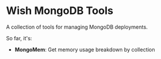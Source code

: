 Wish MongoDB Tools
==========

A collection of tools for managing MongoDB deployments.

So far, it's:

* **MongoMem**: Get memory usage breakdown by collection
